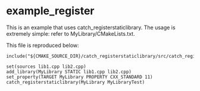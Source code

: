 # example_register

This is an example that uses catch_registerstaticlibrary.
The usage is extremely simple: refer to MyLibrary/CMakeLists.txt.


This file is reproduced below:
```
include("${CMAKE_SOURCE_DIR}/catch_registerstaticlibrary/src/catch_registerstaticlibrary.cmake")

set(sources lib1.cpp lib2.cpp)
add_library(MyLibrary STATIC lib1.cpp lib2.cpp)
set_property(TARGET MyLibrary PROPERTY CXX_STANDARD 11)
catch_registerstaticlibrary(MyLibrary MyLibraryTest)
```
